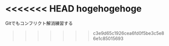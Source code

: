 <<<<<<< HEAD
hogehogehoge
=======
Gitでもコンフリクト解消練習する
>>>>>>> c3e9d65c1926cea6fd0f5be3c5e86e1c85015693
